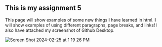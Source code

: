 ## This is my assignment 5

This page will show examples of some new things I have learned in html. I will show examples of using different paragraphs, page breaks, and links! I also have attached my screenshot of Github Desktop.

![Screen Shot 2024-02-25 at 1 19 26 PM](https://github.com/mckennahtack/WebDesignHomework/assets/157863489/a96c9027-5e18-4e83-96f1-1a8229991b5c)
